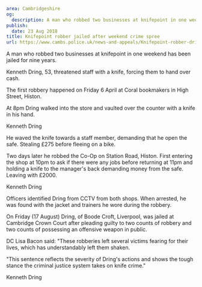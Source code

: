 ```yaml
area: Cambridgeshire
og:
  description: A man who robbed two businesses at knifepoint in one weekend has been jailed for nine years.
publish:
  date: 23 Aug 2018
title: Knifepoint robber jailed after weekend crime spree
url: https://www.cambs.police.uk/news-and-appeals/Knifepoint-robber-dring
```

A man who robbed two businesses at knifepoint in one weekend has been jailed for nine years.

Kenneth Dring, 53, threatened staff with a knife, forcing them to hand over cash.

The first robbery happened on Friday 6 April at Coral bookmakers in High Street, Histon.

At 8pm Dring walked into the store and vaulted over the counter with a knife in his hand.

Kenneth Dring

He waved the knife towards a staff member, demanding that he open the safe. Stealing £275 before fleeing on a bike.

Two days later he robbed the Co-Op on Station Road, Histon. First entering the shop at 10pm to ask if there were any jobs before returning at 11pm and holding a knife to the manager's back demanding money from the safe. Leaving with £2000.

Kenneth Dring

Officers identified Dring from CCTV from both shops. When arrested, he was found with the jacket and trainers he wore during the robbery.

On Friday (17 August) Dring, of Boode Croft, Liverpool, was jailed at Cambridge Crown Court after pleading guilty to two counts of robbery and two counts of possessing an offensive weapon in public.

DC Lisa Bacon said: "These robberies left several victims fearing for their lives, which has understandably left them shaken.

"This sentence reflects the severity of Dring's actions and shows the tough stance the criminal justice system takes on knife crime."

Kenneth Dring
